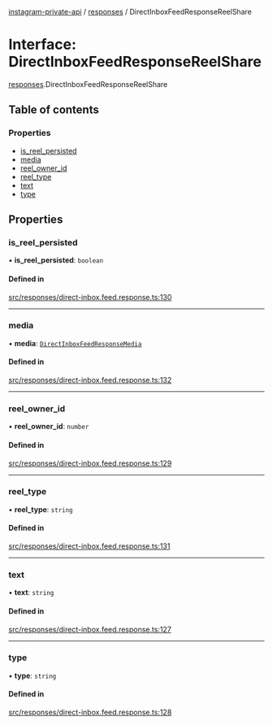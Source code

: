 [instagram-private-api](../../README.md) / [responses](../../modules/responses.md) / DirectInboxFeedResponseReelShare

# Interface: DirectInboxFeedResponseReelShare

[responses](../../modules/responses.md).DirectInboxFeedResponseReelShare

## Table of contents

### Properties

- [is\_reel\_persisted](DirectInboxFeedResponseReelShare.md#is_reel_persisted)
- [media](DirectInboxFeedResponseReelShare.md#media)
- [reel\_owner\_id](DirectInboxFeedResponseReelShare.md#reel_owner_id)
- [reel\_type](DirectInboxFeedResponseReelShare.md#reel_type)
- [text](DirectInboxFeedResponseReelShare.md#text)
- [type](DirectInboxFeedResponseReelShare.md#type)

## Properties

### is\_reel\_persisted

• **is\_reel\_persisted**: `boolean`

#### Defined in

[src/responses/direct-inbox.feed.response.ts:130](https://github.com/Nerixyz/instagram-private-api/blob/b3351b9/src/responses/direct-inbox.feed.response.ts#L130)

___

### media

• **media**: [`DirectInboxFeedResponseMedia`](DirectInboxFeedResponseMedia.md)

#### Defined in

[src/responses/direct-inbox.feed.response.ts:132](https://github.com/Nerixyz/instagram-private-api/blob/b3351b9/src/responses/direct-inbox.feed.response.ts#L132)

___

### reel\_owner\_id

• **reel\_owner\_id**: `number`

#### Defined in

[src/responses/direct-inbox.feed.response.ts:129](https://github.com/Nerixyz/instagram-private-api/blob/b3351b9/src/responses/direct-inbox.feed.response.ts#L129)

___

### reel\_type

• **reel\_type**: `string`

#### Defined in

[src/responses/direct-inbox.feed.response.ts:131](https://github.com/Nerixyz/instagram-private-api/blob/b3351b9/src/responses/direct-inbox.feed.response.ts#L131)

___

### text

• **text**: `string`

#### Defined in

[src/responses/direct-inbox.feed.response.ts:127](https://github.com/Nerixyz/instagram-private-api/blob/b3351b9/src/responses/direct-inbox.feed.response.ts#L127)

___

### type

• **type**: `string`

#### Defined in

[src/responses/direct-inbox.feed.response.ts:128](https://github.com/Nerixyz/instagram-private-api/blob/b3351b9/src/responses/direct-inbox.feed.response.ts#L128)
